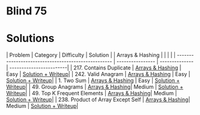 ﻿# Blind 75

# Solutions

| Problem                                             | Category         | Difficulty     | Solution                |
| Arrays & Hashing                                    |                  |                |                         |
| --------------------------------------------------- | ---------------- | -------------- | ------------------------|
| 217. Contains Duplicate                             | [Arrays & Hashing](https://github.com/kevinroosey/blind-75/tree/main/Arrays%26Hashing) | Easy           |  [Solution + Writeup](https://github.com/kevinroosey/blind-75/blob/main/Arrays%26Hashing/containsDuplicate.py)|
| 242. Valid Anagram                                  | [Arrays & Hashing](https://github.com/kevinroosey/blind-75/tree/main/Arrays%26Hashing) | Easy           |  [Solution + Writeup](https://github.com/kevinroosey/blind-75/blob/main/Arrays%26Hashing/validAnagram.py)|
| 1. Two Sum                                          | [Arrays & Hashing](https://github.com/kevinroosey/blind-75/tree/main/Arrays%26Hashing) | Easy           |  [Solution + Writeup](https://github.com/kevinroosey/blind-75/blob/main/Arrays%26Hashing/twoSum.py)|
| 49. Group Anagrams                                  | [Arrays & Hashing](https://github.com/kevinroosey/blind-75/tree/main/Arrays%26Hashing)| Medium         |  [Solution + Writeup](https://github.com/kevinroosey/blind-75/blob/main/Arrays%26Hashing/groupAnagrams.py)|
| 49. Top K Frequent Elements                         | [Arrays & Hashing](https://github.com/kevinroosey/blind-75/tree/main/Arrays%26Hashing)| Medium         |  [Solution + Writeup](https://github.com/kevinroosey/blind-75/blob/main/Arrays%26Hashing/topKFrequentElements.py)|
| 238. Product of Array Except Self                   | [Arrays & Hashing](https://github.com/kevinroosey/blind-75/tree/main/Arrays%26Hashing)| Medium         |  [Solution + Writeup](https://github.com/kevinroosey/blind-75/blob/main/Arrays%26Hashing/productOfArrayExceptSelf.py)|

